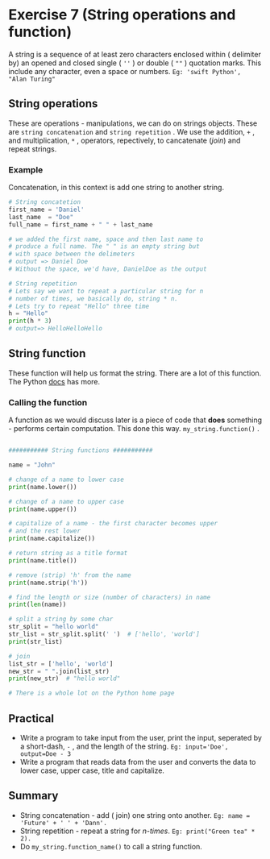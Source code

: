 # Exercise 7 (String operations and function)
A string is a sequence of at least zero characters enclosed within ( delimiter by) an opened and closed single ( `''` ) or double ( `""` ) quotation marks. This include any character, even a space or numbers. `Eg: 'swift Python', "Alan Turing"` 

## String operations

These are operations - manipulations, we can do on strings objects. These are `string concatenation` and `string repetition` . We use the addition, `+` , and multiplication, `*` , operators, repectively, to cancatenate (_join_) and repeat strings.

### Example

Concatenation, in this context is add one string to another string.

``` Python
# String concatetion
first_name = 'Daniel'
last_name  = "Doe"
full_name = first_name + " " + last_name  

# we added the first name, space and then last name to 
# produce a full name. The " " is an empty string but
# with space between the delimeters
# output => Daniel Doe
# Without the space, we'd have, DanielDoe as the output

# String repetition
# Lets say we want to repeat a particular string for n
# number of times, we basically do, string * n.
# Lets try to repeat "Hello" three time
h = "Hello"
print(h * 3)
# output=> HelloHelloHello
```

## String function

These function will help us format the string. There are a lot of this function. The Python [docs][doc-site] has more.

### Calling the function

A function as we would discuss later is a piece of code that **does** something - performs certain computation. This done this way. `my_string.function()` .

``` Python

########### String functions ###########

name = "John"

# change of a name to lower case
print(name.lower())

# change of a name to upper case
print(name.upper())

# capitalize of a name - the first character becomes upper
# and the rest lower
print(name.capitalize())

# return string as a title format
print(name.title())

# remove (strip) 'h' from the name
print(name.strip('h'))

# find the length or size (number of characters) in name
print(len(name))

# split a string by some char
str_split = "hello world"
str_list = str_split.split(' ')  # ['hello', 'world']
print(str_list)

# join
list_str = ['hello', 'world']
new_str = " ".join(list_str)
print(new_str)  # "hello world"

# There is a whole lot on the Python home page
```

## Practical

* Write a program to take input from the user, print the input, seperated by a short-dash, `-` , and the length of the string. `Eg: input='Doe', output=Doe - 3` 
* Write a program that reads data from the user and converts the data to lower case, upper case, title and capitalize.

## Summary

* String concatenation - add ( join) one string onto another. `Eg: name = 'Future' + ' ' + 'Dann'.` 
* String repetition - repeat a string for _n-times_. `Eg: print("Green tea" * 2).` 
* Do `my_string.function_name()` to call a string function.

#
[doc-site]:(https://Python.org)

